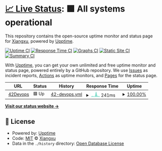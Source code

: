 # [📈 Live Status](https://uptime.42devops.com): <!--live status--> **🟩 All systems operational**

This repository contains the open-source uptime monitor and status page for [Xiangxu](https://42devops.com/), powered by [Upptime](https://github.com/upptime/upptime).

[![Uptime CI](https://github.com/koj-co/upptime/workflows/Uptime%20CI/badge.svg)](https://github.com/koj-co/upptime/actions?query=workflow%3A%22Uptime+CI%22)
[![Response Time CI](https://github.com/koj-co/upptime/workflows/Response%20Time%20CI/badge.svg)](https://github.com/koj-co/upptime/actions?query=workflow%3A%22Response+Time+CI%22)
[![Graphs CI](https://github.com/koj-co/upptime/workflows/Graphs%20CI/badge.svg)](https://github.com/koj-co/upptime/actions?query=workflow%3A%22Graphs+CI%22)
[![Static Site CI](https://github.com/koj-co/upptime/workflows/Static%20Site%20CI/badge.svg)](https://github.com/koj-co/upptime/actions?query=workflow%3A%22Static+Site+CI%22)
[![Summary CI](https://github.com/koj-co/upptime/workflows/Summary%20CI/badge.svg)](https://github.com/koj-co/upptime/actions?query=workflow%3A%22Summary+CI%22)

With [Upptime](https://upptime.js.org), you can get your own unlimited and free uptime monitor and status page, powered entirely by a GitHub repository. We use [Issues](https://github.com/iasonliu/upptime/issues) as incident reports, [Actions](https://github.com/iasonliu/upptime/actions) as uptime monitors, and [Pages](https://uptime.42devops.com) for the status page.

<!--start: status pages-->
<!-- This summary is generated by Upptime (https://github.com/upptime/upptime) -->
<!-- Do not edit this manually, your changes will be overwritten -->
<!-- prettier-ignore -->
| URL | Status | History | Response Time | Uptime |
| --- | ------ | ------- | ------------- | ------ |
| <img alt="" src="https://favicons.githubusercontent.com/42devops.com" height="13"> [42Devops](https://42devops.com) | 🟩 Up | [42-devops.yml](https://github.com/iasonliu/upptime/commits/master/history/42-devops.yml) | <details><summary><img alt="Response time graph" src="./graphs/42-devops/response-time-week.png" height="20"> 241ms</summary><br><a href="https://uptime.42devops.com/history/42-devops"><img alt="Response time 166" src="https://img.shields.io/endpoint?url=https%3A%2F%2Fraw.githubusercontent.com%2Fiasonliu%2Fupptime%2Fmaster%2Fapi%2F42-devops%2Fresponse-time.json"></a><br><a href="https://uptime.42devops.com/history/42-devops"><img alt="24-hour response time 51" src="https://img.shields.io/endpoint?url=https%3A%2F%2Fraw.githubusercontent.com%2Fiasonliu%2Fupptime%2Fmaster%2Fapi%2F42-devops%2Fresponse-time-day.json"></a><br><a href="https://uptime.42devops.com/history/42-devops"><img alt="7-day response time 241" src="https://img.shields.io/endpoint?url=https%3A%2F%2Fraw.githubusercontent.com%2Fiasonliu%2Fupptime%2Fmaster%2Fapi%2F42-devops%2Fresponse-time-week.json"></a><br><a href="https://uptime.42devops.com/history/42-devops"><img alt="30-day response time 166" src="https://img.shields.io/endpoint?url=https%3A%2F%2Fraw.githubusercontent.com%2Fiasonliu%2Fupptime%2Fmaster%2Fapi%2F42-devops%2Fresponse-time-month.json"></a><br><a href="https://uptime.42devops.com/history/42-devops"><img alt="1-year response time 166" src="https://img.shields.io/endpoint?url=https%3A%2F%2Fraw.githubusercontent.com%2Fiasonliu%2Fupptime%2Fmaster%2Fapi%2F42-devops%2Fresponse-time-year.json"></a></details> | <details><summary><a href="https://uptime.42devops.com/history/42-devops">100.00%</a></summary><a href="https://uptime.42devops.com/history/42-devops"><img alt="All-time uptime 100.00%" src="https://img.shields.io/endpoint?url=https%3A%2F%2Fraw.githubusercontent.com%2Fiasonliu%2Fupptime%2Fmaster%2Fapi%2F42-devops%2Fuptime.json"></a><br><a href="https://uptime.42devops.com/history/42-devops"><img alt="24-hour uptime 100.00%" src="https://img.shields.io/endpoint?url=https%3A%2F%2Fraw.githubusercontent.com%2Fiasonliu%2Fupptime%2Fmaster%2Fapi%2F42-devops%2Fuptime-day.json"></a><br><a href="https://uptime.42devops.com/history/42-devops"><img alt="7-day uptime 100.00%" src="https://img.shields.io/endpoint?url=https%3A%2F%2Fraw.githubusercontent.com%2Fiasonliu%2Fupptime%2Fmaster%2Fapi%2F42-devops%2Fuptime-week.json"></a><br><a href="https://uptime.42devops.com/history/42-devops"><img alt="30-day uptime 100.00%" src="https://img.shields.io/endpoint?url=https%3A%2F%2Fraw.githubusercontent.com%2Fiasonliu%2Fupptime%2Fmaster%2Fapi%2F42-devops%2Fuptime-month.json"></a><br><a href="https://uptime.42devops.com/history/42-devops"><img alt="1-year uptime 100.00%" src="https://img.shields.io/endpoint?url=https%3A%2F%2Fraw.githubusercontent.com%2Fiasonliu%2Fupptime%2Fmaster%2Fapi%2F42-devops%2Fuptime-year.json"></a></details>

<!--end: status pages-->

[**Visit our status website →**](https://uptime.42devops.com)

## 📄 License

- Powered by: [Upptime](https://github.com/upptime/upptime)
- Code: [MIT](./LICENSE) © [Xiangxu](https://42devops.com/)
- Data in the `./history` directory: [Open Database License](https://opendatacommons.org/licenses/odbl/1-0/)
